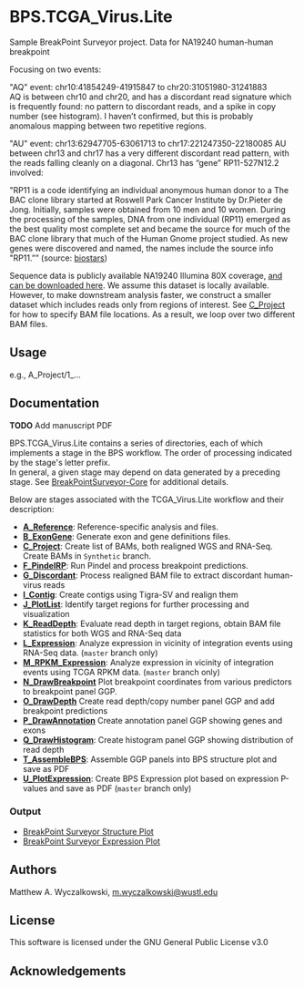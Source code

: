 # BPS.TCGA_Virus.Lite 
Sample BreakPoint Surveyor project.  Data for NA19240 human-human breakpoint

Focusing on two events:

"AQ" event: chr10:41854249-41915847	to chr20:31051980-31241883	
AQ is between chr10 and chr20, and has a discordant read signature which is frequently found: no pattern to discordant reads, and a spike in copy number (see histogram).  I haven’t confirmed, but this is probably anomalous mapping between two repetitive regions.

"AU" event: chr13:62947705-63061713	to chr17:221247350-22180085	
AU between chr13 and chr17 has a very different discordant read pattern, with the reads falling cleanly on a diagonal.  Chr13 has “gene” RP11-527N12.2 involved:

"RP11 is a code identifying an individual anonymous human donor to a The BAC
clone library started at Roswell Park Cancer Institute by Dr.Pieter de Jong.
Initially, samples were obtained from 10 men and 10 women. During the
processing of the samples, DNA from one individual (RP11) emerged as the best
quality most complete set and became the source for much of the BAC clone
library that much of the Human Gnome project studied. As new genes were
discovered and named, the names include the source info "RP11.”” (source:
[biostars](https://www.biostars.org/p/51456/))


Sequence data is publicly available NA19240 Illumina 80X coverage, [and can be downloaded here](ftp://ftp.1000genomes.ebi.ac.uk/vol1/ftp/data_collections/hgsv_sv_discovery/data/YRI/NA19240/high_cov_alignment/NA19240.alt_bwamem_GRCh38DH.20150715.YRI.high_coverage.cram).
We assume this dataset is locally available.  However, to make downstream
analysis faster, we construct a smaller dataset which includes reads only from
regions of interest.  See [C_Project](C_Project/README.md) for how to specify BAM file locations.
As a result, we loop over two different BAM files.


## Usage
e.g., A_Project/1_...


## Documentation

**TODO** Add manuscript PDF

BPS.TCGA_Virus.Lite contains a series of directories, each of which implements
a stage in the BPS workflow. The order of processing indicated by the stage's letter prefix.  
In general, a given stage may depend on data generated by a preceding stage.
See [BreakPointSurveyor-Core](https://github.com/ding-lab/BreakPointSurveyor-Core) for additional details.

Below are stages associated with the TCGA_Virus.Lite workflow and their description:

* **[A_Reference](A_Reference/README.md)**: Reference-specific analysis and files.
* **[B_ExonGene](B_ExonGene/README.md)**: Generate exon and gene definitions files.
* **[C_Project](C_Project/README.md)**: Create list of BAMs, both realigned WGS and RNA-Seq.  Create BAMs in `Synthetic` branch.
* **[F_PindelRP](F_PindelRP/README.md)**: Run Pindel and process breakpoint predictions.
* **[G_Discordant](G_Discordant/README.md)**: Process realigned BAM file to extract discordant human-virus reads
* **[I_Contig](I_Contig/README.md)**: Create contigs using Tigra-SV and realign them
* **[J_PlotList](J_PlotList/README.md)**: Identify target regions for further processing and visualization
* **[K_ReadDepth](K_ReadDepth/README.md)**: Evaluate read depth in target regions, obtain BAM file statistics for both WGS and RNA-Seq data
* **[L_Expression](L_Expression/README.md)**: Analyze expression in vicinity of integration events using RNA-Seq data. (`master` branch only)
* **[M_RPKM_Expression](M_RPKM_Expression/README.md)**: Analyze expression in vicinity of integration events using TCGA RPKM data. (`master` branch only)
* **[N_DrawBreakpoint](N_DrawBreakpoint/README.md)** Plot breakpoint coordinates from various predictors to breakpoint panel GGP.
* **[O_DrawDepth](O_DrawDepth/README.md)** Create read depth/copy number panel GGP and add breakpoint predictions
* **[P_DrawAnnotation](P_DrawAnnotation/README.md)** Create annotation panel GGP showing genes and exons
* **[Q_DrawHistogram](Q_DrawHistogram/README.md)**: Create histogram panel GGP showing distribution of read depth
* **[T_AssembleBPS](T_AssembleBPS/README.md)**: Assemble GGP panels into BPS structure plot and save as PDF
* **[U_PlotExpression](U_PlotExpression/README.md)**: Create BPS Expression plot based on expression P-values and save as PDF (`master` branch only)

### Output

* [BreakPoint Surveyor Structure Plot](T_AssembleBPS/plots/TCGA-BA-4077-01B-01D-2268-08.AA.chr14.BreakpointSurvey.pdf)
* [BreakPoint Surveyor Expression Plot](U_RPKMBubble/plots/TCGA-BA-4077-01B-01D-2268-08.AA.chr14.FDR.bubble.pdf)


## Authors
Matthew A. Wyczalkowski, m.wyczalkowski@wustl.edu

## License
This software is licensed under the GNU General Public License v3.0

## Acknowledgements

